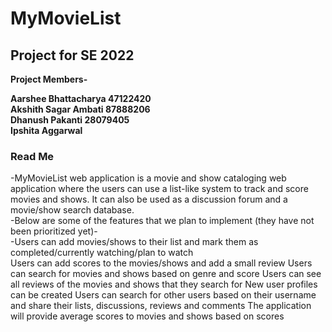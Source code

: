 # MyMovieList <br />

## Project for SE 2022 <br />

**Project Members-** <br />

**Aarshee Bhattacharya 47122420** <br />
**Akshith Sagar Ambati 87888206** <br />
**Dhanush Pakanti 28079405** <br />
**Ipshita Aggarwal** <br />

### Read Me <br />

-MyMovieList web application is a movie and show cataloging web application where the users can use a list-like system to track and score movies and shows. It can also be used as a discussion forum and a movie/show search database. <br />
-Below are some of the features that we plan to implement (they have not been prioritized yet)-<br />
-Users can add movies/shows to their list and mark them as completed/currently watching/plan to watch<br />
Users can add scores to the movies/shows and add a small review
Users can search for movies and shows based on genre and score
 Users can see all reviews of the movies and shows that they search for
New user profiles can be created 
Users can search for other users based on their username and share their lists, discussions, reviews and comments
The application will provide average scores to movies and shows based on scores
